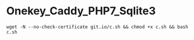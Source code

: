 # Onekey_Caddy_PHP7_Sqlite3

```
wget -N --no-check-certificate git.io/c.sh && chmod +x c.sh && bash c.sh
```
